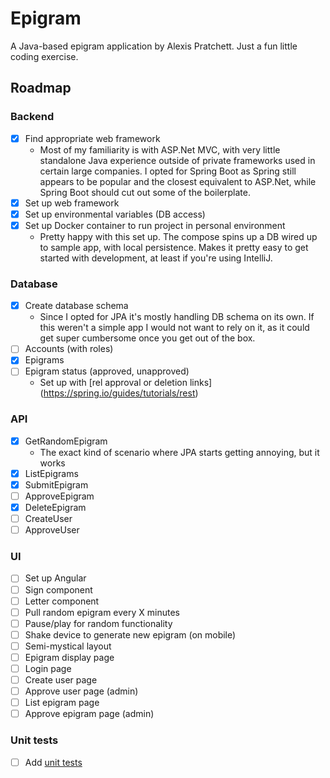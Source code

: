 # Epigram
A Java-based epigram application by Alexis Pratchett. Just a fun little coding exercise.
## Roadmap
### Backend
- [X] Find appropriate web framework
  - Most of my familiarity is with ASP.Net MVC, with very little standalone Java experience outside of private frameworks used in certain large companies. I opted for Spring Boot as Spring still appears to be popular and the closest equivalent to ASP.Net, while Spring Boot should cut out some of the boilerplate. 
- [X] Set up web framework 
- [X] Set up environmental variables (DB access)
- [X] Set up Docker container to run project in personal environment
  - Pretty happy with this set up. The compose spins up a DB wired up to sample app, with local persistence. Makes it pretty easy to get started with development, at least if you're using IntelliJ.
### Database
- [X] Create database schema
  - Since I opted for JPA it's mostly handling DB schema on its own. If this weren't a simple app I would not want to rely on it, as it could get super cumbersome once you get out of the box.
- [ ] Accounts (with roles)
- [X] Epigrams
- [ ] Epigram status (approved, unapproved)
  - Set up with [rel approval or deletion links] (https://spring.io/guides/tutorials/rest)
### API
- [X] GetRandomEpigram
  - The exact kind of scenario where JPA starts getting annoying, but it works
- [X] ListEpigrams
- [X] SubmitEpigram
- [ ] ApproveEpigram
- [X] DeleteEpigram
- [ ] CreateUser
- [ ] ApproveUser
### UI
- [ ] Set up Angular
- [ ] Sign component
- [ ] Letter component
- [ ] Pull random epigram every X minutes
- [ ] Pause/play for random functionality
- [ ] Shake device to generate new epigram (on mobile)
- [ ] Semi-mystical layout
- [ ] Epigram display page
- [ ] Login page
- [ ] Create user page
- [ ] Approve user page (admin)
- [ ] List epigram page
- [ ] Approve epigram page (admin)
### Unit tests
- [ ] Add [unit tests](https://spring.io/guides/gs/spring-boot#:~:text=from%20Spring%20Boot!-,Add%20Unit%20Tests,-You%20will%20want)